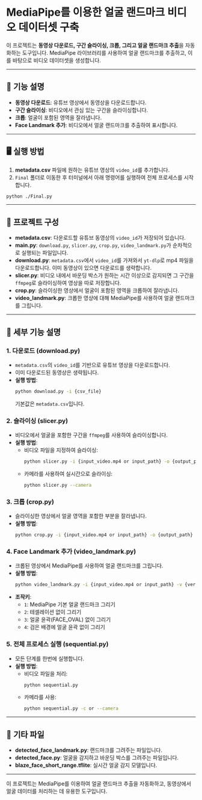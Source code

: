 
# MediaPipe를 이용한 얼굴 랜드마크 비디오 데이터셋 구축

이 프로젝트는 **동영상 다운로드, 구간 슬라이싱, 크롭, 그리고 얼굴 랜드마크 추출**을 자동화하는 도구입니다. MediaPipe 라이브러리를 사용하여 얼굴 랜드마크를 추출하고, 이를 바탕으로 비디오 데이터셋을 생성합니다.

---

## 🚀 기능 설명
- **동영상 다운로드**: 유튜브 영상에서 동영상을 다운로드합니다.
- **구간 슬라이싱**: 비디오에서 관심 있는 구간을 슬라이싱합니다.
- **크롭**: 얼굴이 포함된 영역을 잘라냅니다.
- **Face Landmark 추가**: 비디오에서 얼굴 랜드마크를 추출하여 표시합니다.

---

## 🖥️ 실행 방법

1. **metadata.csv** 파일에 원하는 유튜브 영상의 `video_id`를 추가합니다.
2. `Final` 폴더로 이동한 후 터미널에서 아래 명령어를 실행하여 전체 프로세스를 시작합니다.

```bash
python ./Final.py
```

---

## 📁 프로젝트 구성

- **metadata.csv**: 다운로드할 유튜브 동영상의 `video_id`가 저장되어 있습니다.
- **main.py**: `download.py`, `slicer.py`, `crop.py`, `video_landmark.py`가 순차적으로 실행되는 파일입니다.
- **download.py**: `metadata.csv`에서 `video_id`를 가져와서 `yt-dlp`로 mp4 파일을 다운로드합니다. 이미 동영상이 있으면 다운로드를 생략합니다.
- **slicer.py**: 비디오 내에서 바운딩 박스가 원하는 시간 이상으로 감지되면 그 구간을 `ffmpeg`로 슬라이싱하여 영상을 따로 저장합니다.
- **crop.py**: 슬라이싱한 영상에서 얼굴이 포함된 영역을 크롭하여 잘라냅니다.
- **video_landmark.py**: 크롭한 영상에 대해 MediaPipe를 사용하여 얼굴 랜드마크를 그립니다.

---

## 🔧 세부 기능 설명

### 1. **다운로드 (download.py)**
- `metadata.csv`의 `video_id`를 기반으로 유튜브 영상을 다운로드합니다.
- 이미 다운로드된 동영상은 생략됩니다.
- **실행 방법**:
  ```bash
  python download.py -i {csv_file}
  ```
  기본값은 `metadata.csv`입니다.

### 2. **슬라이싱 (slicer.py)**
- 비디오에서 얼굴을 포함한 구간을 `ffmpeg`를 사용하여 슬라이싱합니다.
- **실행 방법**:
  - 비디오 파일을 지정하여 슬라이싱:
    ```bash
    python slicer.py -i {input_video.mp4 or input_path} -o {output_path}
    ```
  - 카메라를 사용하여 실시간으로 슬라이싱:
    ```bash
    python slicer.py --camera
    ```

### 3. **크롭 (crop.py)**
- 슬라이싱한 영상에서 얼굴 영역을 포함한 부분을 잘라냅니다.
- **실행 방법**:
  ```bash
  python crop.py -i {input_video.mp4 or input_path} -o {output_path}
  ```

### 4. **Face Landmark 추가 (video_landmark.py)**
- 크롭된 영상에서 MediaPipe를 사용하여 얼굴 랜드마크를 그립니다.
- **실행 방법**:
  ```bash
  python video_landmark.py -i {input_video.mp4 or input_path} -v {version_number} -o {output_path}
  ```
- **조작키**:
  - `1`: MediaPipe 기본 얼굴 랜드마크 그리기
  - `2`: 테셀레이션 없이 그리기
  - `3`: 얼굴 윤곽(FACE_OVAL) 없이 그리기
  - `4`: 검은 배경에 얼굴 윤곽 없이 그리기

### 5. **전체 프로세스 실행 (sequential.py)**
- 모든 단계를 한번에 실행합니다.
- **실행 방법**:
  - 비디오 파일을 처리:
    ```bash
    python sequential.py
    ```
  - 카메라를 사용:
    ```bash
    python sequential.py -c or --camera
    ```

---

## 🧰 기타 파일
- **detected_face_landmark.py**: 랜드마크를 그려주는 파일입니다.
- **detected_face.py**: 얼굴을 감지하고 바운딩 박스를 그려주는 파일입니다.
- **blaze_face_short_range.tflite**: 실시간 얼굴 감지 모델입니다.

---

이 프로젝트는 MediaPipe를 이용하여 얼굴 랜드마크 추출을 자동화하고, 동영상에서 얼굴 데이터를 처리하는 데 유용한 도구입니다.

